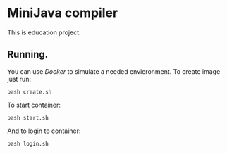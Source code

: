 # MiniJava compiler
This is education project.

## Running.
You can use _Docker_ to simulate a needed envieronment.
To create image just run:

`bash create.sh`

To start container:

`bash start.sh`

And to login to container:

`bash login.sh`